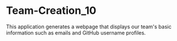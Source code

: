 # Team-Creation_10
This application generates a webpage that displays our team's basic information such as emails and GitHub username profiles.
